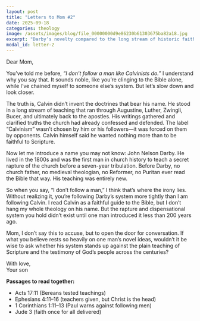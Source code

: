 ```yaml
---
layout: post
title: "Letters to Mom #2"
date: 2025-09-18
categories: theology
image: /assets/images/blog/file_00000000d9e86230b61303675ba82a18.jpg
excerpt: "Darby’s novelty compared to the long stream of historic faith."
modal_id: letter-2
---
```

Dear Mom,

You’ve told me before, *“I don’t follow a man like Calvinists do.”* I understand why you say that. It sounds noble, like you’re clinging to the Bible alone, while I’ve chained myself to someone else’s system. But let’s slow down and look closer.

The truth is, Calvin didn’t invent the doctrines that bear his name. He stood in a long stream of teaching that ran through Augustine, Luther, Zwingli, Bucer, and ultimately back to the apostles. His writings gathered and clarified truths the church had already confessed and defended. The label “Calvinism” wasn’t chosen by him or his followers—it was forced on them by opponents. Calvin himself said he wanted nothing more than to be faithful to Scripture.

Now let me introduce a name you may not know: John Nelson Darby. He lived in the 1800s and was the first man in church history to teach a secret rapture of the church before a seven-year tribulation. Before Darby, no church father, no medieval theologian, no Reformer, no Puritan ever read the Bible that way. His teaching was entirely new.

So when you say, “I don’t follow a man,” I think that’s where the irony lies. Without realizing it, you’re following Darby’s system more tightly than I am following Calvin. I read Calvin as a faithful guide to the Bible, but I don’t hang my whole theology on his name. But the rapture and dispensational system you hold didn’t exist until one man introduced it less than 200 years ago.

Mom, I don’t say this to accuse, but to open the door for conversation. If what you believe rests so heavily on one man’s novel ideas, wouldn’t it be wise to ask whether his system stands up against the plain teaching of Scripture and the testimony of God’s people across the centuries?

With love,  
Your son

**Passages to read together:**  
- Acts 17:11 (Bereans tested teachings)  
- Ephesians 4:11–16 (teachers given, but Christ is the head)  
- 1 Corinthians 1:11–13 (Paul warns against following men)  
- Jude 3 (faith once for all delivered)

